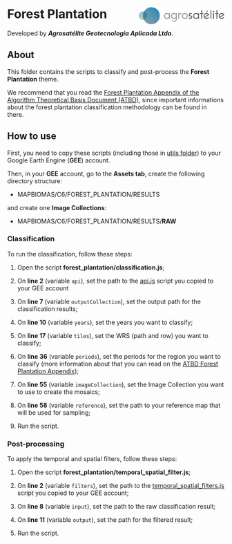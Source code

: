 <div>
    <img src='./assets/logo.png' height='auto' width='200' align='right'>
    <h1>Forest Plantation</h1>
</div>

Developed by ***Agrosatélite Geotecnologia Aplicada Ltda***.

## About

This folder contains the scripts to classify and post-process the **Forest Plantation** theme. 

We recommend that you read the [Forest Plantation Appendix of the Algorithm Theoretical Basis Document (ATBD)](https://mapbiomas.org/download-dos-atbds), since important informations about the forest plantation classification methodology can be found in there. 

## How to use

First, you need to copy these scripts (including those in [utils folder](./utils)) to your Google Earth Engine (**GEE**) account.

Then, in your **GEE** account, go to the **Assets tab**, create the following directory structure:

 - MAPBIOMAS/C6/FOREST_PLANTATION/RESULTS

and create one **Image Collections**:

 - MAPBIOMAS/C6/FOREST_PLANTATION/RESULTS/**RAW**

### Classification

To run the classification, follow these steps:

1. Open the script **forest_plantation/classification.js**;

2. On **line 2** (variable `api`), set the path to the [api.js](./utils/api.js) script you copied to your GEE account

3. On **line 7** (variable `outputCollection`), set the output path for the classification results;

4. On **line 10** (variable `years`), set the years you want to classify;
    
5. On **line 17** (variable `tiles`), set the WRS (path and row) you want to classify;
    
6. On **line 36** (variable `periods`), set the periods for the region you want to classify (more information about that you can read on the [ATBD Forest Plantation Appendix](https://mapbiomas.org/download-dos-atbds));
    
7. On **line 55** (variable `imageCollection`), set the Image Collection you want to use to create the mosaics;

8. On **line 58** (variable `reference`), set the path to your reference map that will be used for sampling;
  
9. Run the script.

### Post-processing

To apply the temporal and spatial filters, follow these steps: 

1. Open the script **forest_plantation/temporal_spatial_filter.js**;

2. On **line 2** (variable `filters`), set the path to the [temporal_spatial_filters.js](../utils/temporal_spatial_filters.js) script you copied to your GEE account;

3. On **line 8** (variable `input`), set the path to the raw classification result;

4. On **line 11** (variable `output`), set the path for the filtered result;

5. Run the script.